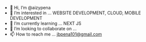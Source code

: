 - 👋 Hi, I’m @aizypena
- 👀 I’m interested in ... WEBSITE DEVELOPMENT, CLOUD, MOBILE DEVELOPMENT
- 🌱 I’m currently learning ... NEXT JS
- 💞️ I’m looking to collaborate on ...
- 📫 How to reach me ... jbpena101@gmail.com

<!---
aizypena/aizypena is a ✨ special ✨ repository because its `README.md` (this file) appears on your GitHub profile.
You can click the Preview link to take a look at your changes.
--->
